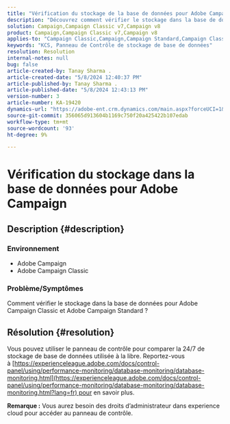 ```yaml
---
title: "Vérification du stockage de la base de données pour Adobe Campaign"
description: "Découvrez comment vérifier le stockage dans la base de données pour Adobe Campaign Classic et Adobe Campaign Standard."
solution: Campaign,Campaign Classic v7,Campaign v8
product: Campaign,Campaign Classic v7,Campaign v8
applies-to: "Campaign Classic,Campaign,Campaign Standard,Campaign Classic v7,Campaign v8"
keywords: "KCS, Panneau de Contrôle de stockage de base de données"
resolution: Resolution
internal-notes: null
bug: false
article-created-by: Tanay Sharma .
article-created-date: "5/8/2024 12:40:37 PM"
article-published-by: Tanay Sharma .
article-published-date: "5/8/2024 12:43:13 PM"
version-number: 3
article-number: KA-19420
dynamics-url: "https://adobe-ent.crm.dynamics.com/main.aspx?forceUCI=1&pagetype=entityrecord&etn=knowledgearticle&id=70a9e325-380d-ef11-9f8a-6045bd026dc7"
source-git-commit: 356065d913604b1169c750f20a425422b107edab
workflow-type: tm+mt
source-wordcount: '93'
ht-degree: 9%

---
```


# Vérification du stockage dans la base de données pour Adobe Campaign

## Description {#description}


### Environnement

- Adobe Campaign
- Adobe Campaign Classic


### Problème/Symptômes

Comment vérifier le stockage dans la base de données pour Adobe Campaign Classic et Adobe Campaign Standard ?


## Résolution {#resolution}


Vous pouvez utiliser le panneau de contrôle pour comparer la 24/7 de stockage de base de données utilisée à la libre. Reportez-vous à [https://experienceleague.adobe.com/docs/control-panel/using/performance-monitoring/database-monitoring/database-monitoring.html](https://experienceleague.adobe.com/docs/control-panel/using/performance-monitoring/database-monitoring/database-monitoring.html?lang=fr) pour en savoir plus.

<b>Remarque :</b> Vous aurez besoin des droits d’administrateur dans experience cloud pour accéder au panneau de contrôle.
